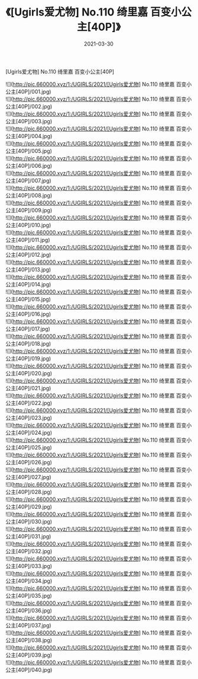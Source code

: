 ﻿---
layout: post
title:  《[Ugirls爱尤物] No.110 绮里嘉 百变小公主[40P]》
date:   2021-03-30
img: http://pic.660000.xyz/1:/UGIRLS/2021/[Ugirls爱尤物] No.110 绮里嘉 百变小公主[40P]/000.jpg
categories: [美女, 清纯, 唯美]
---

[Ugirls爱尤物] No.110 绮里嘉 百变小公主[40P]

  ![](http://pic.660000.xyz/1:/UGIRLS/2021/[Ugirls爱尤物] No.110 绮里嘉 百变小公主[40P]/001.jpg) <br> ![](http://pic.660000.xyz/1:/UGIRLS/2021/[Ugirls爱尤物] No.110 绮里嘉 百变小公主[40P]/002.jpg) <br> ![](http://pic.660000.xyz/1:/UGIRLS/2021/[Ugirls爱尤物] No.110 绮里嘉 百变小公主[40P]/003.jpg) <br> ![](http://pic.660000.xyz/1:/UGIRLS/2021/[Ugirls爱尤物] No.110 绮里嘉 百变小公主[40P]/004.jpg) <br> ![](http://pic.660000.xyz/1:/UGIRLS/2021/[Ugirls爱尤物] No.110 绮里嘉 百变小公主[40P]/005.jpg) <br> ![](http://pic.660000.xyz/1:/UGIRLS/2021/[Ugirls爱尤物] No.110 绮里嘉 百变小公主[40P]/006.jpg) <br> ![](http://pic.660000.xyz/1:/UGIRLS/2021/[Ugirls爱尤物] No.110 绮里嘉 百变小公主[40P]/007.jpg) <br> ![](http://pic.660000.xyz/1:/UGIRLS/2021/[Ugirls爱尤物] No.110 绮里嘉 百变小公主[40P]/008.jpg) <br> ![](http://pic.660000.xyz/1:/UGIRLS/2021/[Ugirls爱尤物] No.110 绮里嘉 百变小公主[40P]/009.jpg) <br> ![](http://pic.660000.xyz/1:/UGIRLS/2021/[Ugirls爱尤物] No.110 绮里嘉 百变小公主[40P]/010.jpg) <br> ![](http://pic.660000.xyz/1:/UGIRLS/2021/[Ugirls爱尤物] No.110 绮里嘉 百变小公主[40P]/011.jpg) <br> ![](http://pic.660000.xyz/1:/UGIRLS/2021/[Ugirls爱尤物] No.110 绮里嘉 百变小公主[40P]/012.jpg) <br> ![](http://pic.660000.xyz/1:/UGIRLS/2021/[Ugirls爱尤物] No.110 绮里嘉 百变小公主[40P]/013.jpg) <br> ![](http://pic.660000.xyz/1:/UGIRLS/2021/[Ugirls爱尤物] No.110 绮里嘉 百变小公主[40P]/014.jpg) <br> ![](http://pic.660000.xyz/1:/UGIRLS/2021/[Ugirls爱尤物] No.110 绮里嘉 百变小公主[40P]/015.jpg) <br> ![](http://pic.660000.xyz/1:/UGIRLS/2021/[Ugirls爱尤物] No.110 绮里嘉 百变小公主[40P]/016.jpg) <br> ![](http://pic.660000.xyz/1:/UGIRLS/2021/[Ugirls爱尤物] No.110 绮里嘉 百变小公主[40P]/017.jpg) <br> ![](http://pic.660000.xyz/1:/UGIRLS/2021/[Ugirls爱尤物] No.110 绮里嘉 百变小公主[40P]/018.jpg) <br> ![](http://pic.660000.xyz/1:/UGIRLS/2021/[Ugirls爱尤物] No.110 绮里嘉 百变小公主[40P]/019.jpg) <br> ![](http://pic.660000.xyz/1:/UGIRLS/2021/[Ugirls爱尤物] No.110 绮里嘉 百变小公主[40P]/020.jpg) <br> ![](http://pic.660000.xyz/1:/UGIRLS/2021/[Ugirls爱尤物] No.110 绮里嘉 百变小公主[40P]/021.jpg) <br> ![](http://pic.660000.xyz/1:/UGIRLS/2021/[Ugirls爱尤物] No.110 绮里嘉 百变小公主[40P]/022.jpg) <br> ![](http://pic.660000.xyz/1:/UGIRLS/2021/[Ugirls爱尤物] No.110 绮里嘉 百变小公主[40P]/023.jpg) <br> ![](http://pic.660000.xyz/1:/UGIRLS/2021/[Ugirls爱尤物] No.110 绮里嘉 百变小公主[40P]/024.jpg) <br> ![](http://pic.660000.xyz/1:/UGIRLS/2021/[Ugirls爱尤物] No.110 绮里嘉 百变小公主[40P]/025.jpg) <br> ![](http://pic.660000.xyz/1:/UGIRLS/2021/[Ugirls爱尤物] No.110 绮里嘉 百变小公主[40P]/026.jpg) <br> ![](http://pic.660000.xyz/1:/UGIRLS/2021/[Ugirls爱尤物] No.110 绮里嘉 百变小公主[40P]/027.jpg) <br> ![](http://pic.660000.xyz/1:/UGIRLS/2021/[Ugirls爱尤物] No.110 绮里嘉 百变小公主[40P]/028.jpg) <br> ![](http://pic.660000.xyz/1:/UGIRLS/2021/[Ugirls爱尤物] No.110 绮里嘉 百变小公主[40P]/029.jpg) <br> ![](http://pic.660000.xyz/1:/UGIRLS/2021/[Ugirls爱尤物] No.110 绮里嘉 百变小公主[40P]/030.jpg) <br> ![](http://pic.660000.xyz/1:/UGIRLS/2021/[Ugirls爱尤物] No.110 绮里嘉 百变小公主[40P]/031.jpg) <br> ![](http://pic.660000.xyz/1:/UGIRLS/2021/[Ugirls爱尤物] No.110 绮里嘉 百变小公主[40P]/032.jpg) <br> ![](http://pic.660000.xyz/1:/UGIRLS/2021/[Ugirls爱尤物] No.110 绮里嘉 百变小公主[40P]/033.jpg) <br> ![](http://pic.660000.xyz/1:/UGIRLS/2021/[Ugirls爱尤物] No.110 绮里嘉 百变小公主[40P]/034.jpg) <br> ![](http://pic.660000.xyz/1:/UGIRLS/2021/[Ugirls爱尤物] No.110 绮里嘉 百变小公主[40P]/035.jpg) <br> ![](http://pic.660000.xyz/1:/UGIRLS/2021/[Ugirls爱尤物] No.110 绮里嘉 百变小公主[40P]/036.jpg) <br> ![](http://pic.660000.xyz/1:/UGIRLS/2021/[Ugirls爱尤物] No.110 绮里嘉 百变小公主[40P]/037.jpg) <br> ![](http://pic.660000.xyz/1:/UGIRLS/2021/[Ugirls爱尤物] No.110 绮里嘉 百变小公主[40P]/038.jpg) <br> ![](http://pic.660000.xyz/1:/UGIRLS/2021/[Ugirls爱尤物] No.110 绮里嘉 百变小公主[40P]/039.jpg) <br> ![](http://pic.660000.xyz/1:/UGIRLS/2021/[Ugirls爱尤物] No.110 绮里嘉 百变小公主[40P]/040.jpg) <br>